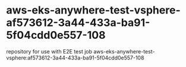 # aws-eks-anywhere-test-vsphere-af573612-3a44-433a-ba91-5f04cdd0e557-108
repository for use with E2E test job aws-eks-anywhere-test-vsphere:af573612-3a44-433a-ba91-5f04cdd0e557-108
